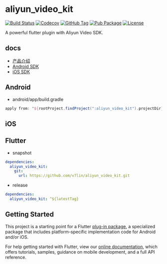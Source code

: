 # aliyun_video_kit

[![Build Status](https://cloud.drone.io/api/badges/v7lin/aliyun_video_kit/status.svg)](https://cloud.drone.io/v7lin/aliyun_video_kit)
[![Codecov](https://codecov.io/gh/v7lin/aliyun_video_kit/branch/master/graph/badge.svg)](https://codecov.io/gh/v7lin/aliyun_video_kit)
[![GitHub Tag](https://img.shields.io/github/tag/v7lin/aliyun_video_kit.svg)](https://github.com/v7lin/aliyun_video_kit/releases)
[![Pub Package](https://img.shields.io/pub/v/aliyun_video_kit.svg)](https://pub.dartlang.org/packages/aliyun_video_kit)
[![License](https://img.shields.io/badge/License-Apache%202.0-blue.svg)](https://github.com/v7lin/aliyun_video_kit/blob/master/LICENSE)

A powerful flutter plugin with Aliyun Video SDK.

## docs

* [产品介绍](https://help.aliyun.com/document_detail/53407.html?spm=a2c4g.11186623.6.1099.557c76053JzEGJ)
* [Android SDK](https://help.aliyun.com/document_detail/94451.html?spm=a2c4g.11186623.6.1104.67fb5acagm2z3Q)
* [iOS SDK](https://help.aliyun.com/document_detail/92854.html?spm=a2c4g.11186623.6.1113.2bed7605qy9xtk)

## Android

* android/app/build.gradle

```groovy
apply from: "${rootProject.findProject(":aliyun_video_kit").projectDir}/aliyun_video_kit.gradle"
```

## iOS

## Flutter

* snapshot

```yaml
dependencies:
  aliyun_video_kit:
    git:
      url: https://github.com/v7lin/aliyun_video_kit.git
```

* release

```yaml
dependencies:
  aliyun_video_kit: ^${latestTag}
```

## Getting Started

This project is a starting point for a Flutter
[plug-in package](https://flutter.dev/developing-packages/),
a specialized package that includes platform-specific implementation code for
Android and/or iOS.

For help getting started with Flutter, view our 
[online documentation](https://flutter.dev/docs), which offers tutorials, 
samples, guidance on mobile development, and a full API reference.
